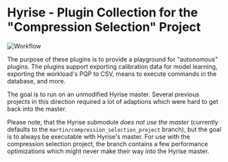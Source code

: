 # Hyrise - Plugin Collection for the "Compression Selection" Project

![Workflow](https://github.com/Bouncner/hyrise_workload_analysis_plugin/actions/workflows/main.yml/badge.svg)

The purpose of these plugins is to provide a playground for "autonomous" plugins. The plugins support exporting calibration data for model learning, exporting the workload's PQP to CSV, means to execute commands in the database, and more.

The goal is to run on an unmodified Hyrise master. Several previous projects in this direction required a lot of adaptions which were hard to get back into the master.

Please note, that the Hyrise submodule *does not use the master* (currently defaults to the `martin/compression_selection_project` branch), but the goal is to always be executable with Hyrise's master.
For use with the compression selection project, the branch contains a few performance optimizations which might never make their way into the Hyrise master.